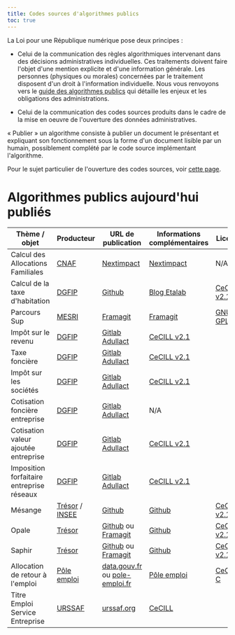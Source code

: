 ```yaml
---
title: Codes sources d'algorithmes publics
toc: true
---
```


La Loi pour une République numérique pose deux principes :

-   Celui de la communication des règles algorithmiques intervenant dans des décisions administratives individuelles. Ces traitements doivent faire l'objet d'une mention explicite et d'une information générale.  Les personnes (physiques ou morales) concernées par le traitement disposent d'un droit à l'information individuelle. Nous vous renvoyons vers le [guide des algorithmes publics](https://github.com/etalab/etalab/blob/master/guide-des-algorithmes-publics.md) qui détaille les enjeux et les obligations des administrations.

-   Celui de la communication des codes sources produits dans le cadre de la mise en oeuvre de l'ouverture des données administratives.

« Publier » un algorithme consiste à publier un document le présentant et expliquant son fonctionnement sous la forme d'un document lisible par un humain, possiblement complété par le code source implémentant l'algorithme.

Pour le sujet particulier de l'ouverture des codes sources, voir [cette page](https://github.com/etalab/ouverture-des-codes-sources-publics).


# Algorithmes publics aujourd'hui publiés

| Thème / objet                             | Producteur                                                                     | URL de publication                                                                                                                                                                                    | Informations complémentaires                                                                                                        | Licence                                                                                     |
|-------------------------------------------|--------------------------------------------------------------------------------|-------------------------------------------------------------------------------------------------------------------------------------------------------------------------------------------------------|-------------------------------------------------------------------------------------------------------------------------------------|---------------------------------------------------------------------------------------------|
| Calcul des Allocations Familiales         | [CNAF](http://www.caf.fr/)                                                     | [Nextimpact](https://cdn2.nextinpact.com/medias/code-source-cnaf.zip)                                                                                                                                 | [Nextimpact](https://www.nextinpact.com/news/106298-les-allocations-familales-nous-ouvrent-code-source-leur-calculateur-daides.htm) | N/A*                                                                                        |
| Calcul de la taxe d'habitation            | [DGFIP](https://www.economie.gouv.fr/dgfip)                                    | [Github](https://github.com/etalab/taxe-habitation)                                                                                                                                                   | [Blog Etalab](https://www.etalab.gouv.fr/temoignage-peut-on-recoder-la-loi-lexemple-de-la-taxe-dhabitation)                         | [CeCILL v2.1](https://github.com/DGTresor/Opale/blob/master/LICENSE)                        |
| Parcours Sup                              | [MESRI](http://www.enseignementsup-recherche.gouv.fr/)                         | [Framagit](https://framagit.org/parcoursup/algorithmes-de-parcoursup)                                                                                                                                 | [Framagit](https://framagit.org/parcoursup/algorithmes-de-parcoursup/blob/master/README.md)                                         | [GNU GPL v3](https://framagit.org/parcoursup/algorithmes-de-parcoursup/blob/master/LICENSE) |
| Impôt sur le revenu                       | [DGFIP](https://www.economie.gouv.fr/dgfip)                                    | [Gitlab Adullact](https://gitlab.adullact.net/dgfip/ir-calcul)                                                                                                                                        | [CeCILL v2.1](https://github.com/DGTresor/Opale/blob/master/LICENSE)                                                                |                                                                                             |
| Taxe foncière                             | [DGFIP](https://www.economie.gouv.fr/dgfip)                                    | [Gitlab Adullact](https://gitlab.adullact.net/dgfip/taxe_fonciere)                                                                                                                                    | [CeCILL v2.1](https://gitlab.adullact.net/dgfip/taxe_fonciere/-/blob/master/LICENSE)                                                |                                                                                             |
| Impôt sur les sociétés                    | [DGFIP](https://www.economie.gouv.fr/dgfip)                                    | [Gitlab Adullact](https://gitlab.adullact.net/dgfip/calculette-impot-societes)                                                                                                                        | [CeCILL v2.1](https://gitlab.adullact.net/dgfip/calculette-impot-societes/-/blob/master/LICENSE)                                    |                                                                                             |
| Cotisation foncière entreprise            | [DGFIP](https://www.economie.gouv.fr/dgfip)                                    | [Gitlab Adullact](https://gitlab.adullact.net/dgfip/cotisation_fonciere_entreprises)                                                                                                                  | N/A                                                                                                                                 |                                                                                             |
| Cotisation valeur ajoutée entreprise      | [DGFIP](https://www.economie.gouv.fr/dgfip)                                    | [Gitlab Adullact](https://gitlab.adullact.net/dgfip/cotisation_valeur_ajoutee_entreprises)                                                                                                            | [CeCILL v2.1](https://gitlab.adullact.net/dgfip/cotisation_valeur_ajoutee_entreprises/-/blob/master/LICENSE)                        |                                                                                             |
| Imposition forfaitaire entreprise réseaux | [DGFIP](https://www.economie.gouv.fr/dgfip)                                    | [Gitlab Adullact](https://gitlab.adullact.net/dgfip/imposition_forfaitaire_entreprises_reseaux)                                                                                                       | [CeCILL v2.1](https://gitlab.adullact.net/dgfip/imposition_forfaitaire_entreprises_reseaux/-/blob/master/LICENSE)                   |                                                                                             |
| Mésange                                   | [Trésor](https://www.tresor.economie.gouv.fr/) / [INSEE](https://www.insee.fr) | [Github](https://github.com/InseeFr/Mesange)                                                                                                                                                          | [Github](https://github.com/InseeFr/Mesange/blob/master/README.md)                                                                  | [CeCILL v2.1](https://github.com/DGTresor/Opale/blob/master/LICENSE)                        |
| Opale                                     | [Trésor](https://www.tresor.economie.gouv.fr/)                                 | [Github](https://github.com/DGTresor/Opale) ou [Framagit](https://framagit.org/DGTresor/Opale)                                                                                                        | [Github](https://github.com/DGTresor/Opale/blob/master/README.md)                                                                   | [CeCILL v2.1](https://github.com/DGTresor/Opale/blob/master/LICENSE)                        |
| Saphir                                    | [Trésor](https://www.tresor.economie.gouv.fr/)                                 | [Github](https://github.com/DGTresor/Saphir) ou [Framagit](https://framagit.org/DGTresor/Saphir)                                                                                                      | [Github](https://github.com/DGTresor/Saphir/blob/master/README.md)                                                                  | [CeCILL v2.1](https://github.com/DGTresor/Opale/blob/master/LICENSE)                        |
| Allocation de retour à l'emploi           | [Pôle emploi](https://www.pole-emploi.fr)                                      | [data.gouv.fr](https://www.data.gouv.fr/fr/datasets/calcul-de-lallocation-daide-au-retour-a-lemploi-are/) ou [pole-emploi.fr](https://www.pole-emploi.fr/candidat/algorithmes-@/index.jspz?id=568707) | [Pôle emploi](https://www.pole-emploi.fr/candidat/algorithmes-@/index.jspz?id=568707)                                               | [CeCILL-C](http://www.cecill.info/licences/Licence_CeCILL-C_V1-fr.html)                     |
| Titre Emploi Service Entreprise           | [URSSAF](https://www.urssaf.org)                                               | [urssaf.org](https://www.urssaf.org/home/tese-code-source.html)                                                                                                                                       | [CeCILL](http://www.cecill.info/licences/Licence_CeCILL_V2.1-fr.html)                                                               |                                                                                             |

